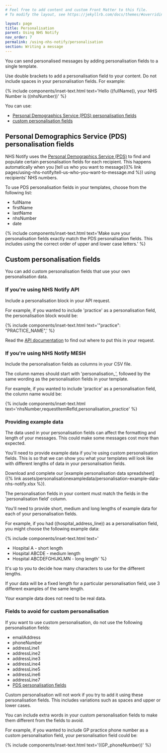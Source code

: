 ```yaml
---
# Feel free to add content and custom Front Matter to this file.
# To modify the layout, see https://jekyllrb.com/docs/themes/#overriding-theme-defaults

layout: page
title: Personalisation
parent: Using NHS Notify
nav_order: 7
permalink: /using-nhs-notify/personalisation
section: Writing a message
---
```


You can send personalised messages by adding personalisation fields to a single template.

Use double brackets to add a personalisation field to your content. Do not include spaces in your personalisation fields. For example:

{% include components/inset-text.html
    text='Hello ((fullName)), your NHS Number is ((nhsNumber))'
%}

You can use:

- [Personal Demographics Service (PDS) personalisation fields](#personal-demographics-service-pds-personalisation-fields)<!-- markdownlint-disable-line -->
- [custom personalisation fields](#custom-personalisation-fields)

## Personal Demographics Service (PDS) personalisation fields

NHS Notify uses the [Personal Demographics Service (PDS)](https://digital.nhs.uk/services/personal-demographics-service) to find and populate certain personalisation fields for each recipient. This happens automatically when you [tell us who you want to message]({% link pages/using-nhs-notify/tell-us-who-you-want-to-message.md %}) using recipients' NHS numbers.

To use PDS personalisation fields in your templates, choose from the following list:

- fullName
- firstName
- lastName
- nhsNumber
- date

{% include components/inset-text.html
    text='Make sure your personalisation fields exactly match the PDS personalisation fields. This includes using the correct order of upper and lower case letters.'
%}


## Custom personalisation fields

You can add custom personalisation fields that use your own personalisation data.

### If you're using NHS Notify API

Include a personalisation block in your API request.

For example, if you wanted to include 'practice' as a personalisation field, the personalisation block would be:

{% include components/inset-text.html
text='"practice": "PRACTICE_NAME",'
%}

Read the [API documentation](https://digital.nhs.uk/developer/api-catalogue/nhs-notify#post-/v1/message-batches) to find out where to put this in your request.

### If you're using NHS Notify MESH

Include the personalisation fields as columns in your CSV file.

The column names should start with 'personalisation\_', followed by the same wording as the personalisation fields in your template.

For example, if you wanted to include 'practice' as a personalisation field, the column name would be:

{% include components/inset-text.html
    text='nhsNumber,requestItemRefId,personalisation_practice'
%}

### Providing example data

The data used in your personalisation fields can affect the formatting and length of your messages. This could make some messages cost more than expected.

You'll need to provide example data if you're using custom personalisation fields. This is so that we can show you what your templates will look like with different lengths of data in your personalisation fields.

Download and complete our [example personalisation data spreadsheet]({% link assets/personalisationexampledata/personalisation-example-data-nhs-notify.xlsx %}).

The personalisation fields in your content must match the fields in the 'personalisation field' column.

You'll need to provide short, medium and long lengths of example data for each of your personalisation fields.

For example, if you had ((hospital_address_line)) as a personalisation field, you might choose the following example data:

{% include components/inset-text.html
text='

- Hospital A - short length
- Hospital ABCDE - medium length
- Hospital ABCDEFGHIJKLMN - long length'
  %}

It's up to you to decide how many characters to use for the different lengths.

If your data will be a fixed length for a particular personalisation field, use 3 different examples of the same length.

Your example data does not need to be real data.

### Fields to avoid for custom personalisation

If you want to use custom personalisation, do not use the following personalisation fields:

- emailAddress
- phoneNumber
- addressLine1
- addressLine2
- addressLine3
- addressLine4
- addressLine5
- addressLine6
- addressLine7
- [PDS personalisation fields](#personal-demographics-service-pds-personalisation-fields)

Custom personalisation will not work if you try to add it using these personalisation fields. This includes variations such as spaces and upper or lower cases.

You can include extra words in your custom personalisation fields to make them different from the fields to avoid.

For example, if you wanted to include GP practice phone number as a custom personalisation field, your personalisation field could be:

{% include components/inset-text.html
    text='((GP_phoneNumber))'
%}
